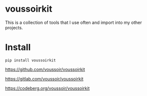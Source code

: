 voussoirkit
===========

This is a collection of tools that I use often and import into my other projects.

# Install

`pip install voussoirkit`

https://github.com/voussoir/voussoirkit

https://gitlab.com/voussoir/voussoirkit

https://codeberg.org/voussoir/voussoirkit
